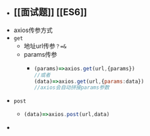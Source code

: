 - [[面试题]] [[ES6]]
	-
- axios传参方式
- `get`
	- 地址url传参`？=&`
	- params传参
		- ```js
		  (params)=>axios.get(url,{params})
		  //或者
		  (data)=>axios.get(url,{params:data})
		  //axios会自动拼接params参数
		  ```
- `post`
	- ```js
	  (data)=>axios.post(url,data)
	  ```
-